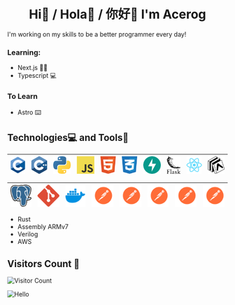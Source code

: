 <h1 align="center">Hi👋 / Hola👋 / 你好👋 I'm Acerog</h1>

I'm working on my skills to be a better programmer every day!

### Learning:
* Next.js 👩‍💻
* Typescript 💻

### To Learn
* Astro ⌨️

## Technologies💻 and Tools🧰

| ![C](c-1.svg) | ![C++](c.svg) | ![Python](python-5.svg) | ![javascript](logo-javascript.svg) | ![HTML](html-1.svg) | ![CSS](css-3.svg) | ![FastAPI](fastapi-1.svg) | ![Flask](flask.svg) | ![React](react-2.svg) | ![Expo](expo-1.svg) |
|---------------------------------------------|----------------------------------------------|----------------------------------------------|----------------------------------------------|----------------------------------------------|----------------------------------------------|----------------------------------------------|----------------------------------------------|----------------------------------------------|----------------------------------------------|

 ![Postgres](postgresql.svg) | ![Git](git-icon.svg) | ![Docker](docker-4.svg) | ![Postman](postman.svg) | ![Postman](postman.svg) | ![Postman](postman.svg) | ![Postman](postman.svg) | ![Postman](postman.svg) |
|----------------------------------------------|----------------------------------------------|----------------------------------------------|----------------------------------------------|----------------------------------------------|----------------------------------------------|----------------------------------------------|----------------------------------------------|


* Rust
* Assembly ARMv7
* Verilog
* AWS

## Visitors Count 👀

![Visitor Count](https://profile-counter.glitch.me/AleChris1/count.svg)

<img src="https://cdn.shopify.com/s/files/1/0518/5690/0276/products/LucyPeeker_720x.png?v=1665513381" alt="Hello"  width="100" height="100">
